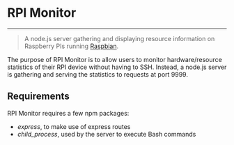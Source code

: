 # RPI Monitor
<hr>

> A node.js server gathering and displaying resource information on Raspberry PIs running <a href="https://www.raspberrypi.org/downloads/raspbian/">Raspbian</a>.

The purpose of RPI Monitor is to allow users to monitor hardware/resource statistics of their RPI device without having to SSH. Instead, a node.js server is gathering and serving the statistics to requests at port 9999.

## Requirements
RPI Monitor requires a few npm packages:

- _express_, to make use of express routes
- *child_process*, used by the server to execute Bash commands

